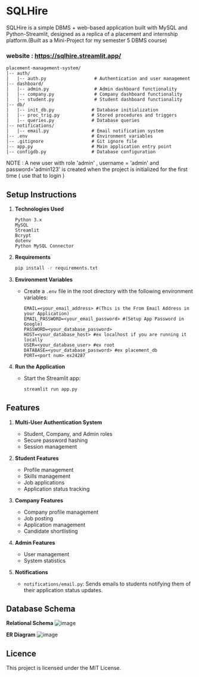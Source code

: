 # SQLHire
SQLHire is a simple DBMS + web-based application built with MySQL and Python-Streamlit, designed as a replica of a placement and internship platform.(Built as a Mini-Project for my semester 5 DBMS course)

### website : https://sqlhire.streamlit.app/

```plaintext
placement-management-system/
|-- auth/
|   |-- auth.py                  # Authentication and user management
|-- dashboard/
|   |-- admin.py                 # Admin dashboard functionality
|   |-- company.py               # Company dashboard functionality
|   |-- student.py               # Student dashboard functionality
|-- db/
|   |-- init_db.py              # Database initialization
|   |-- proc_trig.py            # Stored procedures and triggers
|   |-- queries.py              # Database queries
|-- notifications/
|   |-- email.py                # Email notification system
|-- .env                        # Environment variables
|-- .gitignore                  # Git ignore file
|-- app.py                      # Main application entry point
|-- configdb.py                 # Database configuration
```

NOTE : A new user with role 'admin' , username = 'admin' and password='admin123' is created when the project is initialized for the first time ( use that to login )

## Setup Instructions
1. **Technologies Used**
     ```
     Python 3.x
     MySQL
     Streamlit
     Bcrypt
     dotenv
     Python MySQL Connector
     
     ```
2. **Requirements**
   ```bash
   pip install -r requirements.txt
   ```

3. **Environment Variables**
   - Create a `.env` file in the root directory with the following environment variables:
     ```env
     EMAIL=<your_email_address> #(This is the From Email Address in your Application)
     EMAIL_PASSWORD=<your_email_password> #(Setup App Password in Google)
     PASSWORD=<your_database_password>
     HOST=<your_database_host> #ex localhost if you are running it locally
     USER=<your_database_user> #ex root
     DATABASE=<your_database_password> #ex placement_db
     PORT=<port num> ex24287
     ```

4. **Run the Application**
   - Start the Streamlit app:
     ```bash
     streamlit run app.py
     ```

## Features

1. **Multi-User Authentication System**
   - Student, Company, and Admin roles
   - Secure password hashing
   - Session management

2. **Student Features**
   - Profile management
   - Skills management
   - Job applications
   - Application status tracking

3. **Company Features**
   - Company profile management
   - Job posting
   - Application management
   - Candidate shortlisting

4. **Admin Features**
   - User management
   - System statistics

5. **Notifications**
   - `notifications/email.py`: Sends emails to students notifying them of their application status updates.

## Database Schema
**Relational Schema**
![image](https://github.com/user-attachments/assets/f4581164-aa84-4898-a3e1-d96ade1f3b2d)

**ER Diagram**
![image](https://github.com/user-attachments/assets/00b7a852-d966-4a11-bcb9-63ce2b47abb3)

## Licence
This project is licensed under the MIT License.

